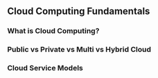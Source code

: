 ## Cloud Computing Fundamentals
### What is Cloud Computing?
### Public vs Private vs Multi vs Hybrid Cloud
### Cloud Service Models